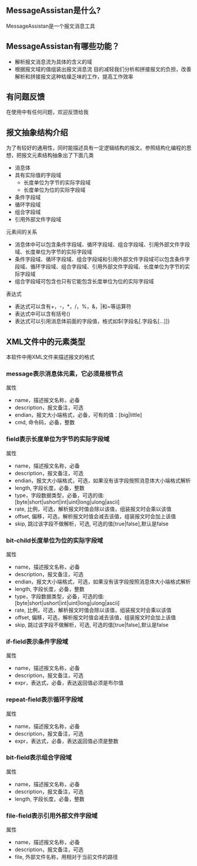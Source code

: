 ## MessageAssistan是什么?
MessageAssistan是一个报文消息工具

## MessageAssistan有哪些功能？
* 解析报文消息流为具体的含义的域
* 根据报文域的值组装出报文消息流
目的减轻我们分析和拼接报文的负担，改善解析和拼接报文这种枯燥乏味的工作，提高工作效率

## 有问题反馈
在使用中有任何问题，欢迎反馈给我

## 报文抽象结构介绍
为了有较好的通用性，同时能描述具有一定逻辑结构的报文。参照结构化编程的思想，把报文元素结构抽象出了下面几类
* 消息体
* 具有实际值的字段域
    * 长度单位为字节的实际字段域
	* 长度单位为位的实际字段域
* 条件字段域
* 循环字段域
* 组合字段域
* 引用外部文件字段域

元素间的关系
* 消息体中可以包含条件字段域、循环字段域、组合字段域、引用外部文件字段域、长度单位为字节的实际字段域
* 条件字段域、循环字段域、组合字段域和引用外部文件字段域可以包含条件字段域、循环字段域、组合字段域、引用外部文件字段域、长度单位为字节的实际字段域
* 组合字段域可包含也只有它能包含长度单位为位的实际字段域

表达式
* 表达式可以含有+，-，*，/，%，&，|和~等运算符
* 表达式中可以含有括号()
* 表达式可以引用消息体前面的字段值，格式如${字段名[.字段名[...]]}

## XML文件中的元素类型
本软件中用XML文件来描述报文的格式

### message表示消息体元素，它必须是根节点
属性
* name，描述报文名称，必备
* description，报文备注，可选
* endian，报文大小端格式，必备，可有的值：[big|little]
* cmd, 命令码，必备，整数

### field表示长度单位为字节的实际字段域
属性
* name，描述报文名称，必备
* description，报文备注，可选
* endian，报文大小端格式，可选，如果没有该字段按照消息体大小端格式解析	
* length, 字段长度，必备，整数
* type，字段数据类型，必备，可选的值:[byte|short|ushort|int|uint|long|ulong|ascii]
* rate, 比例，可选，解析报文时值会除以该值，组装报文时会乘以该值
* offset, 偏移，可选，解析报文时值会减去该值，组装报文时会加上该值
* skip, 跳过该字段不做解析，可选, 可选的值[true|false],默认是false

### bit-child长度单位为位的实际字段域
属性
* name，描述报文名称，必备
* description，报文备注，可选
* endian，报文大小端格式，可选，如果没有该字段按照消息体大小端格式解析	
* length, 字段长度，必备，整数
* type，字段数据类型，必备，可选的值:[byte|short|ushort|int|uint|long|ulong|ascii]
* rate, 比例，可选，解析报文时值会除以该值，组装报文时会乘以该值
* offset, 偏移，可选，解析报文时值会减去该值，组装报文时会加上该值
* skip, 跳过该字段不做解析，可选, 可选的值[true|false],默认是false

### if-field表示条件字段域
属性
* name，描述报文名称，必备
* description，报文备注，可选
* expr，表达式，必备，表达返回值必须是布尔值

### repeat-field表示循环字段域
属性
* name，描述报文名称，必备
* description，报文备注，可选
* expr，表达式，必备，表达返回值必须是整数

### bit-field表示组合字段域
属性
* name，描述报文名称，必备
* description，报文备注，可选
* length, 字段长度，必备，整数

### file-field表示引用外部文件字段域
属性
* name，描述报文名称，必备
* description，报文备注，可选
* file, 外部文件名称，用相对于当前文件的路径